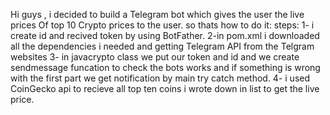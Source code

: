 Hi guys , i decided to build a Telegram bot which gives the user the live prices
Of top 10 Crypto prices to the user. so thats how to do it:
steps:
1- i create id and recived token by using BotFather.
2-in pom.xml i downloaded all the dependencies i needed and getting Telegram API from the Telgram websites
3- in javacrypto class we put our token and id and we create sendmessage funcation to check the bots works and 
if something is wrong with the first part we get notification by main  try catch method.
4-
i used CoinGecko api to recieve all top ten coins i wrote down in list to get the live price.
